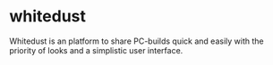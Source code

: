 # whitedust
Whitedust is an platform to share PC-builds quick and easily with the priority of looks and a simplistic user interface.
